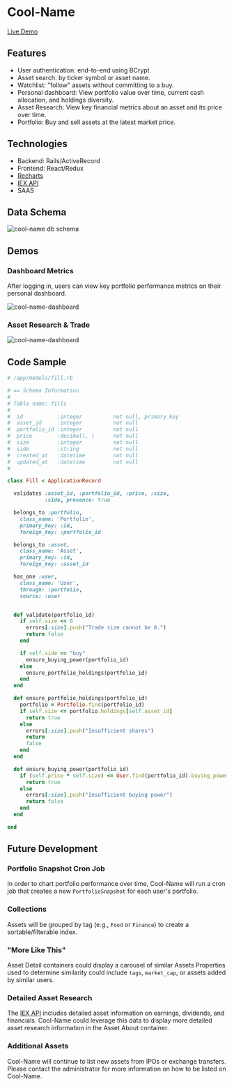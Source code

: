 # Cool-Name
[Live Demo](https://yihwan-marketsim.herokuapp.com/#/)

## Features
* User authentication: end-to-end using BCrypt.
* Asset search: by ticker symbol or asset name.
* Watchlist: "follow" assets without committing to a buy.
* Personal dashboard: View portfolio value over time, current cash allocation, and holdings diversity.
* Asset Research: View key financial metrics about an asset and its price over time.
* Portfolio: Buy and sell assets at the latest market price.

## Technologies
* Backend: Rails/ActiveRecord
* Frontend: React/Redux
* [Recharts](https://github.com/recharts/recharts)
* [IEX API](https://iextrading.com/developer/docs/)
* SAAS

## Data Schema

![cool-name db schema](https://i.imgur.com/hd7EIOm.png)

## Demos
### Dashboard Metrics
After logging in, users can view key portfolio performance metrics on their personal dashboard.

![cool-name-dashboard](app/assets/images/cool-name_asset_detail-hd.gif)

### Asset Research & Trade
![cool-name-dashboard](app/assets/images/cool-name_dashboard-hd.gif)

## Code Sample

```RUBY
# /app/models/fill.rb

# == Schema Information
#
# Table name: fills
#
#  id           :integer          not null, primary key
#  asset_id     :integer          not null
#  portfolio_id :integer          not null
#  price        :decimal(, )      not null
#  size         :integer          not null
#  side         :string           not null
#  created_at   :datetime         not null
#  updated_at   :datetime         not null
#

class Fill < ApplicationRecord

  validates :asset_id, :portfolio_id, :price, :size,
            :side, presence: true

  belongs_to :portfolio,
    class_name: 'Portfolio',
    primary_key: :id,
    foreign_key: :portfolio_id

  belongs_to :asset,
    class_name: 'Asset',
    primary_key: :id,
    foreign_key: :asset_id

  has_one :user,
    class_name: 'User',
    through: :portfolio,
    source: :user


  def validate(portfolio_id)
    if self.size <= 0
      errors[:size].push("Trade size cannot be 0.")
      return false
    end

    if self.side == "buy"
      ensure_buying_power(portfolio_id)
    else
      ensure_portfolio_holdings(portfolio_id)
    end
  end

  def ensure_portfolio_holdings(portfolio_id)
    portfolio = Portfolio.find(portfolio_id)
    if self.size <= portfolio.holdings[self.asset_id]
      return true
    else
      errors[:size].push("Insufficient shares")
      return
      false
    end
  end

  def ensure_buying_power(portfolio_id)
    if (self.price * self.size) <= User.find(portfolio_id).buying_power
      return true
    else
      errors[:size].push("Insufficient buying power")
      return false
    end
  end

end
```

## Future Development

### Portfolio Snapshot Cron Job
In order to chart portfolio performance over time, Cool-Name will run a cron job that creates a new `PortfolioSnapshot` for each user's portfolio.

### Collections
Assets will be grouped by tag (e.g., `Food` or `Finance`) to create a sortable/filterable index.

### "More Like This"
Asset Detail containers could display a carousel of similar Assets Properties used to determine similarity could include `tags`, `market_cap`, or assets added by similar users.

### Detailed Asset Research
The [IEX API](https://iextrading.com/developer/docs/) includes detailed asset information on earnings, dividends, and financials. Cool-Name could leverage this data to display more detailed asset research information in the Asset About container.

### Additional Assets
Cool-Name will continue to list new assets from IPOs or exchange transfers. Please contact the administrator for more information on how to be listed on Cool-Name.
